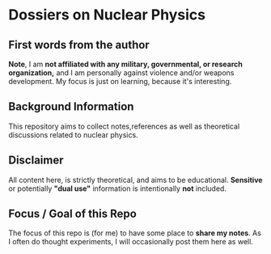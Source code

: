 # Dossiers on Nuclear Physics
## First words from the author
**Note**, I am **not affiliated with any military, governmental, or research organization,** and I am personally against violence and/or weapons development.
My focus is just on learning, because it's interesting.

## Background Information
This repository aims to collect notes,references as well as theoretical discussions related to nuclear physics.


## Disclaimer
All content here, is strictly theoretical, and aims to be educational. 
**Sensitive** or potentially **"dual use"** information is intentionally **not** included.


## Focus / Goal of this Repo
The focus of this repo is (for me) to have some place to **share my notes**. As I often do thought experiments, I will occasionally post them here as well.
